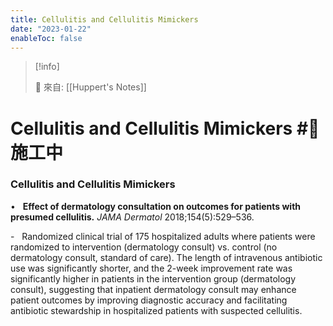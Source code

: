 ```yaml
---
title: Cellulitis and Cellulitis Mimickers
date: "2023-01-22"
enableToc: false
---
```


> [!info]
>
> 🌱 來自: [[Huppert's Notes]]

# Cellulitis and Cellulitis Mimickers #🚧 施工中

### Cellulitis and Cellulitis Mimickers

•   **Effect of dermatology consultation on outcomes for patients with presumed cellulitis.** *JAMA Dermatol* 2018;154(5):529–536.

-   Randomized clinical trial of 175 hospitalized adults where patients were randomized to intervention (dermatology consult) vs. control (no dermatology consult, standard of care). The length of intravenous antibiotic use was significantly shorter, and the 2-week improvement rate was significantly higher in patients in the intervention group (dermatology consult), suggesting that inpatient dermatology consult may enhance patient outcomes by improving diagnostic accuracy and facilitating antibiotic stewardship in hospitalized patients with suspected cellulitis.

